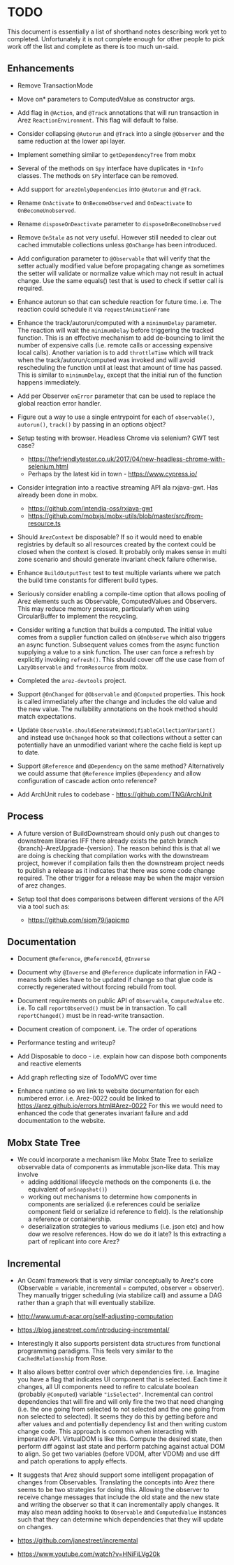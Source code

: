 # TODO

This document is essentially a list of shorthand notes describing work yet to completed.
Unfortunately it is not complete enough for other people to pick work off the list and
complete as there is too much un-said.

## Enhancements

* Remove TransactionMode

* Move on* parameters to ComputedValue as constructor args.

* Add flag in `@Action`, and `@Track` annotations that will run transaction in Arez `ReactionEnvironment`.
  This flag will default to false.

* Consider collapsing `@Autorun` and `@Track` into a single `@Observer` and the same reduction at the
  lower api layer.

* Implement something similar to `getDependencyTree` from mobx

* Several of the methods on `Spy` interface have duplicates in `*Info` classes. The methods on `SPy` interface
  can be removed.

* Add support for `arezOnlyDependencies` into `@Autorun` and `@Track`.

* Rename `OnActivate` to `OnBecomeObserved` and `OnDeactivate` to `OnBecomeUnobserved`.

* Rename `disposeOnDeactivate` parameter to `disposeOnBecomeUnobserved`

* Remove `OnStale` as not very useful. However still needed to clear out cached immutable collections unless
  `@OnChange` has been introduced.

* Add configuration parameter to `@Observable` that will verify that the setter actually modified value
  before propagating change as sometimes the setter will validate or normalize value which may not result in
  actual change. Use the same equals() test that is used to check if setter call is required.

* Enhance autorun so that can schedule reaction for future time. i.e. The reaction could schedule
  it via `requestAnimationFrame`

* Enhance the track/autorun/computed with a `minimumDelay` parameter. The reaction will wait the `minimumDelay`
  before triggering the tracked function. This is an effective mechanism to add de-bouncing to limit the number
  of expensive calls (i.e. remote calls or accessing expensive local calls). Another variation is to add
  `throttleTime` which will track when the track/autorun/computed was invoked and will avoid rescheduling
  the function until at least that amount of time has passed. This is similar to `minimumDelay`, except that the
  initial run of the function happens immediately.

* Add per Observer `onError` parameter that can be used to replace the global reaction error handler.

* Figure out a way to use a single entrypoint for each of `observable()`, `autorun()`, `track()` by passing
  in an options object?

* Setup testing with browser. Headless Chrome via selenium? GWT test case?
  - https://thefriendlytester.co.uk/2017/04/new-headless-chrome-with-selenium.html
  - Perhaps by the latest kid in town - https://www.cypress.io/

* Consider integration into a reactive streaming API ala rxjava-gwt. Has already been done in mobx.
  - https://github.com/intendia-oss/rxjava-gwt
  - https://github.com/mobxjs/mobx-utils/blob/master/src/from-resource.ts

* Should `ArezContext` be disposable? If so it would need to enable registries by default so all resources
  created by the context could be closed when the context is closed. It probably only makes sense in multi
  zone scenario and should generate invariant check failure otherwise.

* Enhance `BuildOutputTest` test to test multiple variants where we patch the build time constants for different
  build types.

* Seriously consider enabling a compile-time option that allows pooling of Arez elements such as Observable,
  ComputedValues and Observers. This may reduce memory pressure, particularly when using CircularBuffer to
  implement the recycling.

* Consider writing a function that builds a computed. The initial value comes from a supplier function called
  on `@OnObserve` which also triggers an async function. Subsequent values comes from the async function supplying
  a value to a sink function. The user can force a refresh by explicitly invoking `refresh()`. This should cover
  off the use case from of `LazyObservable` and `fromResource` from mobx.

* Completed the `arez-devtools` project.

* Support `@OnChanged` for `@Observable` and `@Computed` properties. This hook is called immediately after the
  change and includes the old value and the new value. The nullability annotations on the hook method should
  match expectations.

* Update `Observable.shouldGenerateUnmodifiableCollectionVariant()` and instead use `OnChanged` hook so that
  collections without a setter can potentially have an unmodified variant where the cache field is kept up to
  date.

* Support `@Reference` and `@Dependency` on the same method? Alternatively we could assume that `@Reference`
  implies `@Dependency` and allow configuration of cascade action onto reference?

* Add ArchUnit rules to codebase - https://github.com/TNG/ArchUnit

## Process

* A future version of BuildDownstream should only push out changes to downstream libraries IFF there already exists
  the patch branch {branch}-ArezUpgrade-{version}. The reason behind this is that all we are doing is checking that
  compilation works with the downstream project, however if compilation fails then the downstream project needs to
  publish a release as it indicates that there was some code change required. The other trigger for a release may be
  when the major version of arez changes.

* Setup tool that does comparisons between different versions of the API via a tool such as:
  - https://github.com/siom79/japicmp

## Documentation

* Document `@Reference`, `@ReferenceId`, `@Inverse`

* Document why `@Inverse` and `@Reference` duplicate information in FAQ - means both sides have to be updated
  if change so that glue code is correctly regenerated without forcing rebuild from tool.

* Document requirements on public API of `Observable`, `ComputedValue` etc. i.e. To call `reportObserved()`
  must be in transaction. To call `reportChanged()` must be in read-write transaction.

* Document creation of component. i.e. The order of operations

* Performance testing and writeup?

* Add Disposable to doco - i.e. explain how can dispose both components and reactive elements

* Add graph reflecting size of TodoMVC over time

* Enhance runtime so we link to website documentation for each numbered error. i.e. Arez-0022 could be linked
  to https://arez.github.io/errors.html#Arez-0022 For this we would need to enhanced the code that generates
  invariant failure and add documentation to the website.

## Mobx State Tree

* We could incorporate a mechanism like Mobx State Tree to serialize observable data of components as
  immutable json-like data. This may involve
  - adding additional lifecycle methods on the components (i.e. the equivalent of `onSnapshot()`)
  - working out mechanisms to determine how components in components are serialized (i.e references could
    be serialize component field or serialize id reference to field). Is the relationship a reference or
    containership.
  - deserialization strategies to various mediums (i.e. json etc) and how dow we resolve references. How
    do we do it late? Is this extracting a part of replicant into core Arez?

## Incremental

* An Ocaml framework that is very similar conceptually to Arez's core (Observable = variable,
  incremental = computed, observer = observer). They manually trigger scheduling (via stabilize call)
  and assume a DAG rather than a graph that will eventually stabilize.

* http://www.umut-acar.org/self-adjusting-computation
* https://blog.janestreet.com/introducing-incremental/

* Interestingly it also supports persistent data structures from functional programming paradigms. This
  feels very similar to the `CachedRelationship` from Rose.

* It also allows better control over which dependencies fire. i.e. Imagine you have a flag that indicates
  UI component that is selected. Each time it changes, all UI components need to refire to calculate boolean
  (probably `@Computed`) variable `"isSelected"`. Incremental can control dependencies that will fire and
  will only fire the two that need changing (i.e. the one going from selected to not selected and the one
  going from non selected to selected). It seems they do this by getting before and after values and and
  potentially dependency list and then writing custom change code. This approach is common when interacting
  with imperative API. VirtualDOM is like this. Compute the desired state, then perform diff against last
  state and perform patching against actual DOM to align. So get two variables (before VDOM, after VDOM)
  and use diff and patch operations to apply effects.

* It suggests that Arez should support some intelligent propagation of changes from Observables. Translating
  the concepts into Arez there seems to be two strategies for doing this. Allowing the observer to receive
  change messages that include the old state and the new state and writing the observer so that it can
  incrementally apply changes. It may also mean adding hooks to `Observable` and `ComputedValue` instances
  such that they can determine which dependencies that they will update on changes.

* https://github.com/janestreet/incremental
* https://www.youtube.com/watch?v=HNiFiLVg20k

